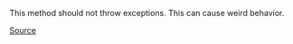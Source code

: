 This method should not throw exceptions. This can cause weird behavior.

[Source](https://github.com/arturbosch/detekt)